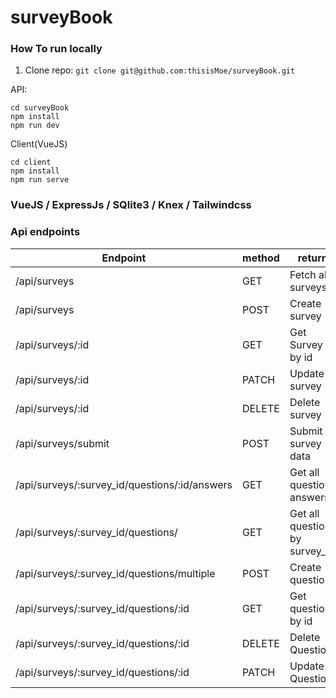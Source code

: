# surveyBook

### How To run locally
1. Clone repo: `git clone git@github.com:thisisMoe/surveyBook.git`

API:
```
cd surveyBook
npm install
npm run dev
```

Client(VueJS)
```
cd client
npm install
npm run serve
```

### VueJS / ExpressJs / SQlite3 / Knex / Tailwindcss

### Api endpoints
| Endpoint      | method    | return         |
| ------------- | --------- | --------- |
| /api/surveys  | GET   | Fetch all surveys     |
| /api/surveys  | POST  | Create survey         |
| /api/surveys/:id  | GET  | Get Survey by id   |
| /api/surveys/:id  | PATCH  | Update survey    |
| /api/surveys/:id  | DELETE  | Delete survey   |
| /api/surveys/submit  | POST  | Submit survey data  |
| /api/surveys/:survey_id/questions/:id/answers  | GET  | Get all question answers     |
| /api/surveys/:survey_id/questions/  | GET  | Get all question by survey_id     |
| /api/surveys/:survey_id/questions/multiple  | POST  | Create questions  |
| /api/surveys/:survey_id/questions/:id  | GET  | Get question by id     |
| /api/surveys/:survey_id/questions/:id  | DELETE  | Delete Question     |
| /api/surveys/:survey_id/questions/:id  | PATCH  | Update Question     |
